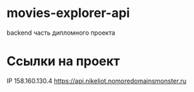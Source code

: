 # movies-explorer-api
backend часть дипломного проекта
# Ссылки на проект
IP 158.160.130.4
https://api.nikeliot.nomoredomainsmonster.ru

